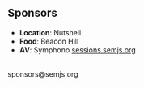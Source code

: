 ##  Sponsors

- **Location**: Nutshell
- **Food**: Beacon Hill
- **AV**: Symphono [sessions.semjs.org](http://sessions.semjs.org)

<br />
sponsors@semjs.org
